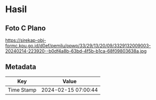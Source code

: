 # Hasil

## Foto C Plano

https://sirekap-obj-formc.kpu.go.id/d0ef/pemilu/ppwp/33/29/13/20/09/3329132009003-20240214-223920--b0df4a8b-63bd-4f5b-b1ca-68f09803638a.jpg


## Metadata

| Key        | Value               |
| ---------- | ------------------- |
| Time Stamp | 2024-02-15 07:00:44 |



